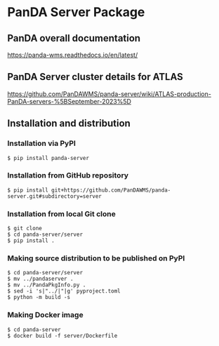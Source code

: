 # PanDA Server Package

## PanDA overall documentation 

https://panda-wms.readthedocs.io/en/latest/

## PanDA Server cluster details for ATLAS

https://github.com/PanDAWMS/panda-server/wiki/ATLAS-production-PanDA-servers-%5BSeptember-2023%5D

## Installation and distribution
### Installation via PyPI
``` conslole
$ pip install panda-server
```

### Installation from GitHub repository
``` console
$ pip install git+https://github.com/PanDAWMS/panda-server.git#subdirectory=server
```

### Installation from local Git clone
``` console
$ git clone
$ cd panda-server/server
$ pip install .
```

### Making source distribution to be published on PyPI
``` console
$ cd panda-server/server
$ mv ../pandaserver .
$ mv ../PandaPkgInfo.py .
$ sed -i 's|"../|"|g' pyproject.toml
$ python -m build -s
```

### Making Docker image
``` console
$ cd panda-server
$ docker build -f server/Dockerfile
```